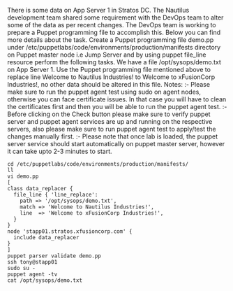 There is some data on App Server 1 in Stratos DC. The Nautilus development team shared some requirement with the DevOps team to alter some of the data as per recent changes. The DevOps team is working to prepare a Puppet programming file to accomplish this. Below you can find more details about the task.
Create a Puppet programming file demo.pp under /etc/puppetlabs/code/environments/production/manifests directory on Puppet master node i.e Jump Server and by using puppet file_line resource perform the following tasks.
We have a file /opt/sysops/demo.txt on App Server 1. Use the Puppet programming file mentioned above to replace line Welcome to Nautilus Industries! to Welcome to xFusionCorp Industries!, no other data should be altered in this file.
Notes: :- Please make sure to run the puppet agent test using sudo on agent nodes, otherwise you can face certificate issues. In that case you will have to clean the certificates first and then you will be able to run the puppet agent test.
:- Before clicking on the Check button please make sure to verify puppet server and puppet agent services are up and running on the respective servers, also please make sure to run puppet agent test to apply/test the changes manually first.
:- Please note that once lab is loaded, the puppet server service should start automatically on puppet master server, however it can take upto 2-3 minutes to start.

```
cd /etc/puppetlabs/code/environments/production/manifests/
ll
vi demo.pp
[
class data_replacer {
  file_line { 'line_replace':
    path => '/opt/sysops/demo.txt',
    match => 'Welcome to Nautilus Industries!',
    line  => 'Welcome to xFusionCorp Industries!',
  }
}
node 'stapp01.stratos.xfusioncorp.com' {
  include data_replacer
}
]
puppet parser validate demo.pp
ssh tony@stapp01
sudo su -
puppet agent -tv
cat /opt/sysops/demo.txt
```

